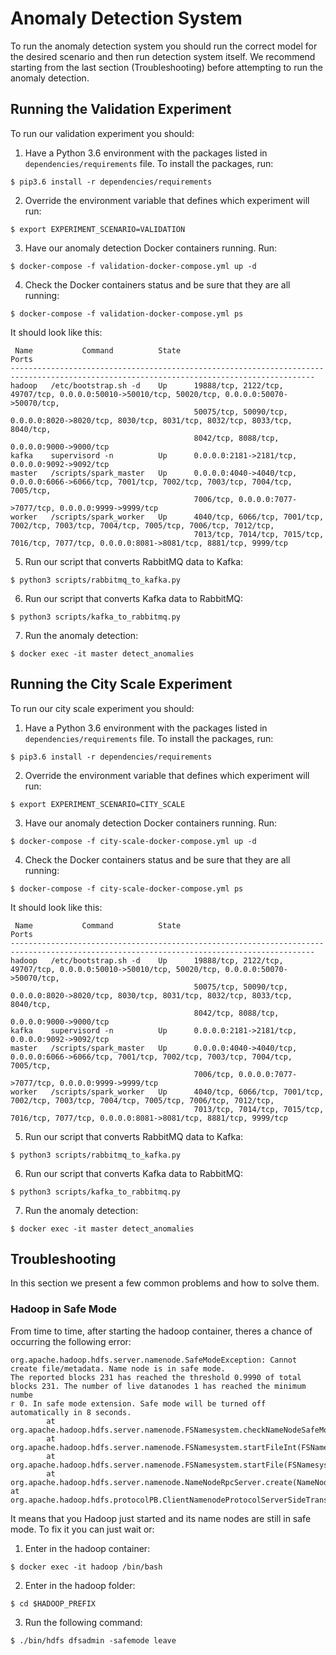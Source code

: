 # Anomaly Detection System

To run the anomaly detection system you should run the correct model for the
desired scenario and then run detection system itself. We recommend starting
from the last section (Troubleshooting) before attempting to run the
anomaly detection.

## Running the Validation Experiment

To run our validation experiment you should:

1. Have a Python 3.6 environment with the packages listed in
`dependencies/requirements` file. To install the packages, run:

```
$ pip3.6 install -r dependencies/requirements
```

2. Override the environment variable that defines which experiment will run:

```
$ export EXPERIMENT_SCENARIO=VALIDATION
```

3. Have our anomaly detection Docker containers running. Run:

```
$ docker-compose -f validation-docker-compose.yml up -d
```

4. Check the Docker containers status and be sure that they are all running:

```
$ docker-compose -f validation-docker-compose.yml ps
```

It should look like this:

```
 Name           Command          State                                                 Ports                                              
------------------------------------------------------------------------------------------------------------------------------------------
hadoop   /etc/bootstrap.sh -d    Up      19888/tcp, 2122/tcp, 49707/tcp, 0.0.0.0:50010->50010/tcp, 50020/tcp, 0.0.0.0:50070->50070/tcp,   
                                         50075/tcp, 50090/tcp, 0.0.0.0:8020->8020/tcp, 8030/tcp, 8031/tcp, 8032/tcp, 8033/tcp, 8040/tcp,  
                                         8042/tcp, 8088/tcp, 0.0.0.0:9000->9000/tcp                                                       
kafka    supervisord -n          Up      0.0.0.0:2181->2181/tcp, 0.0.0.0:9092->9092/tcp                                                   
master   /scripts/spark_master   Up      0.0.0.0:4040->4040/tcp, 0.0.0.0:6066->6066/tcp, 7001/tcp, 7002/tcp, 7003/tcp, 7004/tcp, 7005/tcp,
                                         7006/tcp, 0.0.0.0:7077->7077/tcp, 0.0.0.0:9999->9999/tcp                                         
worker   /scripts/spark_worker   Up      4040/tcp, 6066/tcp, 7001/tcp, 7002/tcp, 7003/tcp, 7004/tcp, 7005/tcp, 7006/tcp, 7012/tcp,        
                                         7013/tcp, 7014/tcp, 7015/tcp, 7016/tcp, 7077/tcp, 0.0.0.0:8081->8081/tcp, 8881/tcp, 9999/tcp     
```


5. Run our script that converts RabbitMQ data to Kafka:

```
$ python3 scripts/rabbitmq_to_kafka.py
```

6. Run our script that converts Kafka data to RabbitMQ:

```
$ python3 scripts/kafka_to_rabbitmq.py
```

7. Run the anomaly detection:

```
$ docker exec -it master detect_anomalies
```

## Running the City Scale Experiment

To run our city scale experiment you should:

1. Have a Python 3.6 environment with the packages listed in
`dependencies/requirements` file. To install the packages, run:

```
$ pip3.6 install -r dependencies/requirements
```

2. Override the environment variable that defines which experiment will run:

```
$ export EXPERIMENT_SCENARIO=CITY_SCALE
```

3. Have our anomaly detection Docker containers running. Run:

```
$ docker-compose -f city-scale-docker-compose.yml up -d
```

4. Check the Docker containers status and be sure that they are all running:

```
$ docker-compose -f city-scale-docker-compose.yml ps
```

It should look like this:

```
 Name           Command          State                                                 Ports                                              
------------------------------------------------------------------------------------------------------------------------------------------
hadoop   /etc/bootstrap.sh -d    Up      19888/tcp, 2122/tcp, 49707/tcp, 0.0.0.0:50010->50010/tcp, 50020/tcp, 0.0.0.0:50070->50070/tcp,   
                                         50075/tcp, 50090/tcp, 0.0.0.0:8020->8020/tcp, 8030/tcp, 8031/tcp, 8032/tcp, 8033/tcp, 8040/tcp,  
                                         8042/tcp, 8088/tcp, 0.0.0.0:9000->9000/tcp                                                       
kafka    supervisord -n          Up      0.0.0.0:2181->2181/tcp, 0.0.0.0:9092->9092/tcp                                                   
master   /scripts/spark_master   Up      0.0.0.0:4040->4040/tcp, 0.0.0.0:6066->6066/tcp, 7001/tcp, 7002/tcp, 7003/tcp, 7004/tcp, 7005/tcp,
                                         7006/tcp, 0.0.0.0:7077->7077/tcp, 0.0.0.0:9999->9999/tcp                                         
worker   /scripts/spark_worker   Up      4040/tcp, 6066/tcp, 7001/tcp, 7002/tcp, 7003/tcp, 7004/tcp, 7005/tcp, 7006/tcp, 7012/tcp,        
                                         7013/tcp, 7014/tcp, 7015/tcp, 7016/tcp, 7077/tcp, 0.0.0.0:8081->8081/tcp, 8881/tcp, 9999/tcp     
```


5. Run our script that converts RabbitMQ data to Kafka:

```
$ python3 scripts/rabbitmq_to_kafka.py
```

6. Run our script that converts Kafka data to RabbitMQ:

```
$ python3 scripts/kafka_to_rabbitmq.py
```

7. Run the anomaly detection:

```
$ docker exec -it master detect_anomalies
```

## Troubleshooting

In this section we present a few common problems and how to solve them.

### Hadoop in Safe Mode

From time to time, after starting the hadoop container, theres a chance of
occurring the following error:

```
org.apache.hadoop.hdfs.server.namenode.SafeModeException: Cannot create file/metadata. Name node is in safe mode.                         
The reported blocks 231 has reached the threshold 0.9990 of total blocks 231. The number of live datanodes 1 has reached the minimum numbe
r 0. In safe mode extension. Safe mode will be turned off automatically in 8 seconds.                                                     
        at org.apache.hadoop.hdfs.server.namenode.FSNamesystem.checkNameNodeSafeMode(FSNamesystem.java:1327)                              
        at org.apache.hadoop.hdfs.server.namenode.FSNamesystem.startFileInt(FSNamesystem.java:2424)                                       
        at org.apache.hadoop.hdfs.server.namenode.FSNamesystem.startFile(FSNamesystem.java:2312)                                          
        at org.apache.hadoop.hdfs.server.namenode.NameNodeRpcServer.create(NameNodeRpcServer.java:622)                                            at org.apache.hadoop.hdfs.protocolPB.ClientNamenodeProtocolServerSideTranslatorPB.create(ClientNamenodeProtocolServerSideTranslatorPB.java:397)
```

It means that you Hadoop just started and its name nodes are still in safe mode.
To fix it you can just wait or:

1. Enter in the hadoop container:

```
$ docker exec -it hadoop /bin/bash
```

2. Enter in the hadoop folder:

```
$ cd $HADOOP_PREFIX
```

3. Run the following command:

```
$ ./bin/hdfs dfsadmin -safemode leave
```
